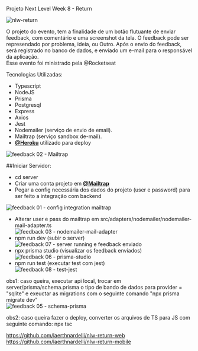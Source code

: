 Projeto Next Level Week 8 - Return

![nlw-return](https://user-images.githubusercontent.com/54412289/167460506-97d826c3-45b1-4c60-93fa-8e32dafa4a32.png)


O projeto do evento, tem a finalidade de um botão flutuante de enviar feedback, com comentário e uma screenshot da tela. O feedback pode ser represendado por problema, ideia, ou Outro. Após o envio do feedback, será registrado no banco de dados, e enviado um e-mail para o responsável da aplicação.<br/>
Esse evento foi ministrado pela @Rocketseat

Tecnologias Utilizadas:

* Typescript
* NodeJS
* Prisma
* Postgresql
* Express
* Axios
* Jest
* Nodemailer (serviço de envio de email).
* Mailtrap (serviço sandbox de-mail).
* **[@Heroku](https://https://heroku.com/)** utilizado para deploy

![feedback 02 - Mailtrap](https://user-images.githubusercontent.com/54412289/167509722-c4f85921-acbc-477c-adaa-0808897e4579.png)<br/>

##Iniciar Servidor:
* cd server
* Criar uma conta projeto em  **[@Mailtrap](https://https://mailtrap.io/)**
* Pegar a config necessária dos dados do projeto (user e password) para ser feito a integração com backend<br/>

![feedback 01 - config integration mailtrap](https://user-images.githubusercontent.com/54412289/167509680-7a502b88-731e-4f0a-a116-91a63633159e.png)<br/>
* Alterar user e pass do mailtrap em src/adapters/nodemailer/nodemailer-mail-adapter.ts <br/>
![feedback 03 - nodemailer-mail-adapter](https://user-images.githubusercontent.com/54412289/167510432-0546762d-1a37-4582-ad86-0011901c9620.png)
* npm run dev (subir o server)
![feedback 07 - server running e feedback enviado](https://user-images.githubusercontent.com/54412289/167512788-9d99a885-831d-441b-99f7-bf5056487c7c.png) <br/>
* npx prisma studio (visualizar os feedback enviados) <br/>
![feedback 06 - prisma-studio](https://user-images.githubusercontent.com/54412289/167512833-86417a6f-b1f2-4fc6-a638-4bc3c985472a.png)
* npm run test (executar test com jest)<br>
![feedback 08 - test-jest](https://user-images.githubusercontent.com/54412289/167513742-585b60c2-5207-455a-8154-00f141e55792.png)<br/>


obs1: caso queira, executar api local, trocar em server/prisma/schema.prisma o tipo de bando de dados para provider = "sqlite" e exeuctar as migrations com o seguinte comando "npx prisma migrate dev" <br/>
![feedback 05 - schema-prisma](https://user-images.githubusercontent.com/54412289/167510418-e367e906-79dc-4279-903e-d9fb4b0ab3f9.png)

obs2: caso queira fazer o deploy, converter os arquivos de TS para JS com seguinte comando: npx tsc <br/>

https://github.com/laerthnardelli/nlw-return-web<br/>
https://github.com/laerthnardelli/nlw-return-mobile
